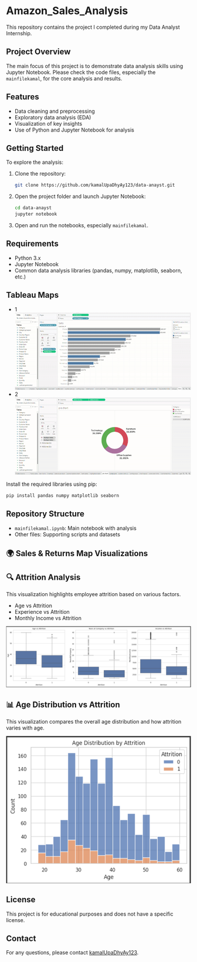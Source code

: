# Amazon_Sales_Analysis

This repository contains the project I completed during my Data Analyst Internship.

## Project Overview

The main focus of this project is to demonstrate data analysis skills using Jupyter Notebook. Please check the code files, especially the `mainfilekamal`, for the core analysis and results.

## Features

- Data cleaning and preprocessing
- Exploratory data analysis (EDA)
- Visualization of key insights
- Use of Python and Jupyter Notebook for analysis

## Getting Started

To explore the analysis:

1. Clone the repository:
   ```bash
   git clone https://github.com/kamalUpaDhyAy123/data-anayst.git
   ```
2. Open the project folder and launch Jupyter Notebook:
   ```bash
   cd data-anayst
   jupyter notebook
   ```
3. Open and run the notebooks, especially `mainfilekamal`.

## Requirements

- Python 3.x
- Jupyter Notebook
- Common data analysis libraries (pandas, numpy, matplotlib, seaborn, etc.)

## Tableau Maps
- 1
 ![Amazon Sales Analysis Demo](https://github.com/kamalUpaDhyAy123/Amazon_Sales_Analysis/blob/main/images/new1.gif?raw=true)
- 2
![Amazon Sales Analysis Demo](https://github.com/kamalUpaDhyAy123/Amazon_Sales_Analysis/blob/main/images/new2.gif?raw=true)



Install the required libraries using pip:
```bash
pip install pandas numpy matplotlib seaborn
```

## Repository Structure

- `mainfilekamal.ipynb`: Main notebook with analysis
- Other files: Supporting scripts and datasets

## 🌍 Sales & Returns Map Visualizations

## 🔍 Attrition Analysis

This visualization highlights employee attrition based on various factors.

- Age vs Attrition
- Experience vs Attrition
- Monthly Income vs Attrition

<p align="center">
  <img src="https://github.com/kamalUpaDhyAy123/Amazon_Sales_Analysis/blob/main/images/Screenshot%202025-07-14%20113348.png" alt="Sales and Returns Maps" width="800"/>
</p>

## 📊 Age Distribution vs Attrition

This visualization compares the overall age distribution and how attrition varies with age.

<p align="center">
  <img src="https://github.com/kamalUpaDhyAy123/Amazon_Sales_Analysis/blob/main/images/Screenshot%202025-07-14%20113332.png" alt="Age vs Attrition" width="800"/>
</p>

## License

This project is for educational purposes and does not have a specific license.

## Contact

For any questions, please contact [kamalUpaDhyAy123](https://github.com/kamalUpaDhyAy123).
